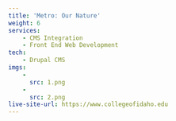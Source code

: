 ```yaml
---
title: 'Metro: Our Nature'
weight: 6
services:
    - CMS Integration
    - Front End Web Development
tech:
    - Drupal CMS
imgs:
    - 
      src: 1.png
    - 
      src: 2.png
live-site-url: https://www.collegeofidaho.edu
---
```

